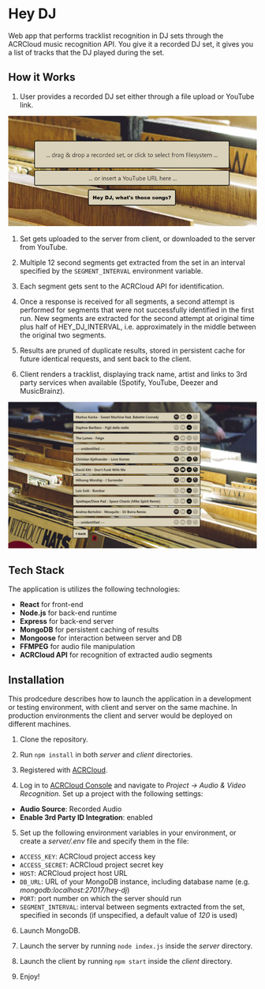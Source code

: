 # Hey DJ
Web app that performs tracklist recognition in DJ sets through the ACRCloud music recognition API. You give it a recorded DJ set, it gives you a list of tracks that the DJ played during the set.

## How it Works

1. User provides a recorded DJ set either through a file upload or YouTube link.

![Home page of the app](/docs/hey_dj_home.PNG)

1. Set gets uploaded to the server from client, or downloaded to the server from YouTube.

2. Multiple 12 second segments get extracted from the set in an interval specified by the `SEGMENT_INTERVAL` environment variable.

3. Each segment gets sent to the ACRCloud API for identification.

4. Once a response is received for all segments, a second attempt is performed for segments that were not successfully identified in the first run. New segments are extracted for the second attempt at original time plus half of HEY_DJ_INTERVAL, i.e. approximately in the middle between the original two segments.

5. Results are pruned of duplicate results, stored in persistent cache for future identical requests, and sent back to the client.

6. Client renders a tracklist, displaying track name, artist and links to 3rd party services when available (Spotify, YouTube, Deezer and MusicBrainz).

![Home page of the app](/docs/hey_dj_results.PNG)

## Tech Stack

The application is utilizes the following technologies:

- **React** for front-end
- **Node.js** for back-end runtime
- **Express** for back-end server
- **MongoDB** for persistent caching of results
- **Mongoose** for interaction between server and DB
- **FFMPEG** for audio file manipulation
- **ACRCloud API** for recognition of extracted audio segments

## Installation

This prodcedure describes how to launch the application in a development or testing environment, with client and server on the same machine. In production environments the client and server would be deployed on different machines.

1. Clone the repository.

2. Run `npm install` in both *server* and *client* directories.

3. Registered with [ACRCloud](https://www.acrcloud.com/).

4. Log in to [ACRCloud Console](https://console.acrcloud.com/) and navigate to *Project -> Audio & Video Recognition*. Set up a project with the following settings:

- **Audio Source**: Recorded Audio
- **Enable 3rd Party ID Integration**: enabled

5. Set up the following environment variables in your environment, or create a *server/.env* file and specify them in the file:

- `ACCESS_KEY`: ACRCloud project access key
- `ACCESS_SECRET`: ACRCloud project secret key
- `HOST`: ACRCloud project host URL
- `DB_URL`: URL of your MongoDB instance, including database name (e.g. *mongodb:localhost:27017/hey-dj*)
- `PORT`: port number on which the server should run
- `SEGMENT_INTERVAL`: interval between segments extracted from the set, specified in seconds (if unspecified, a default value of *120* is used)

6. Launch MongoDB.

7. Launch the server by running `node index.js` inside the *server* directory.

8. Launch the client by running `npm start` inside the *client* directory.

9. Enjoy!
